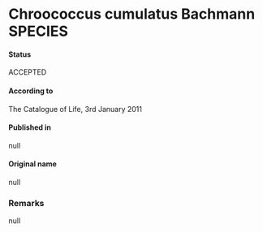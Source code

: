 # Chroococcus cumulatus Bachmann SPECIES

#### Status
ACCEPTED

#### According to
The Catalogue of Life, 3rd January 2011

#### Published in
null

#### Original name
null

### Remarks
null